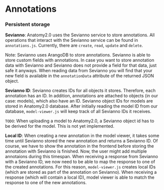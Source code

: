 # Annotations

### Persistent storage

**Sevianno**: Anatomy2.0 uses the Sevianno service to store annotations. All operations that interact with the Sevianno service can be found in `annotations.js`. Currently, there are `create`, `read`, `update` and `delete`. 

Note: Sevianno uses ArangoDB to store annotations. Sevianno is able to store custom fields with annotations. In case you want to store annotation data with Sevianno and Sevianno does not provide a field for that data, just safe it anyways. When reading data from Sevianno you will find that your new field is available in the `annotationData` attribute of the returned JSON object.

**Sevianno ID**: Sevianno creates IDs for all objects it stores. Therefore, each annotation has an ID. In addition, annotations are attached to objects (in our case: models), which also have an ID. Sevianno object IDs for models are stored in Anatomy2.0 database. After initially reading the model ID from our database, `model-viewer.js` will keep track of all Sevianno IDs it receives.

`TODO`: When uploading a model to Anatomy2.0, a Sevianno object id has to be derived for the model. This is not yet implemented.

**Local ID**: When creating a new annotation in the model viewer, it takes some time until Sevianno stored the new annotation and returns a Sevianno ID. Of course, we have to show the annotation in the frontend before storing the annotation with Sevianno is finished. Now, the user might add multiple annotaions during this timespan. When receiving a response from Sevianno with a Sevianno ID, we now need to be able to map the response to one of the created annotations. For this reason,  `model-viewer.js` creates local IDs (which are stored as part of the annotation on Sevianno). When receiving a response (which will contain a local ID), model viewer is able to match the response to one of the new annotations.